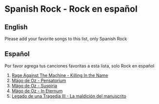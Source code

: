 ﻿# Spanish Rock - Rock en español

## English
Please add your favorite songs to this list, only Spanish Rock

## Español
Por favor agrega tus canciones favoritas a esta lista, solo Rock en español

1. [Rage Against The Machine - Killing In the Name](https://www.youtube.com/watch?v=bWXazVhlyxQ)
2. [Mägo de Oz - Pensatorium](https://www.youtube.com/watch?v=eOZhOiWfDrY)
3. [Mägo de Oz - Suspiria](https://www.youtube.com/watch?v=Fc9JrL8HMKA)
4. [Mägo de Oz - In Eternum](https://www.youtube.com/watch?v=JIYXQmpBmMk)
5. [Legado de una Tragedia III - La maldición del manuscrito](https://www.youtube.com/watch?v=TW6qh6L_nMs)

